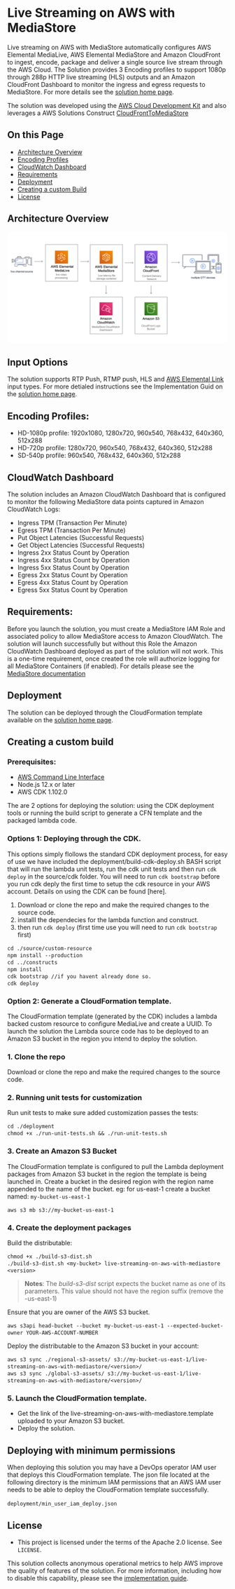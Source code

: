 # Live Streaming on AWS with MediaStore

Live streaming on AWS with MediaStore automatically configures AWS Elemental MediaLive, AWS Elemental MediaStore and Amazon CloudFront to ingest, encode, package and deliver a single source live stream through the AWS Cloud. The Solution provides 3 Encoding profiles to support 1080p through 288p HTTP live streaming (HLS) outputs and an Amazon CloudFront Dashboard to monitor the ingress and egress requests to MediaStore. For more details see the [solution home page](https://aws.amazon.com/solutions/live-streaming-on-aws/). 

The solution was developed using the [AWS Cloud Development Kit]() and also leverages a AWS Solutions Construct [CloudFrontToMediaStore](tbc)

## On this Page
- [Architecture Overview](#architecture-overview)
- [Encoding Profiles](#encoding-profiles)
- [CloudWatch Dashboard](#cloudwatch-dashboard)
- [Requirements](#requirements)
- [Deployment](#deployment)
- [Creating a custom Build](#creating-a-custom-build)
- [License](#license)

## Architecture Overview
![Architecture](architecture.png)

## Input Options
The solution supports RTP Push, RTMP push, HLS and [AWS Elemental Link](https://aws.amazon.com/medialive/features/link/) input types. For more detialed instructions see the Implementation Guid on the [solution home page](https://aws.amazon.com/solutions/live-streaming-on-aws/). 

## Encoding Profiles:

* HD-1080p profile: 1920x1080, 1280x720, 960x540, 768x432, 640x360, 512x288
* HD-720p profile: 1280x720, 960x540, 768x432, 640x360, 512x288
* SD-540p profile:  960x540, 768x432, 640x360, 512x288

## CloudWatch Dashboard
The solution includes an Amazon CloudWatch Dashboard that is configured to monitor the following MediaStore data points captured in Amazon CloudWatch Logs:

* Ingress TPM (Transaction Per Minute)
* Egress TPM (Transaction Per Minute)
* Put Object Latencies (Successful Requests)
* Get Object Latencies (Successful Requests)
* Ingress 2xx Status Count by Operation
* Ingress 4xx Status Count by Operation
* Ingress 5xx Status Count by Operation
* Egress 2xx Status Count by Operation
* Egress 4xx Status Count by Operation
* Egress 5xx Status Count by Operation



## Requirements:
Before you launch the solution, you must create a MediaStore IAM Role and associated policy to allow MediaStore access to Amazon CloudWatch. The solution will launch successfully but without this Role the Amazon CloudWatch Dashboard deployed as part of the solution will not work. This is a one-time requirement, once created the role will authorize logging for all MediaStore Containers (if enabled). For details please see the [MediaStore documentation](https://docs.aws.amazon.com/mediastore/latest/ug/incident-response.html)

## Deployment
The solution can be deployed through the CloudFormation template available on the [solution home page](https://aws.amazon.com/solutions/live-streaming-on-aws/).

## Creating a custom build

### Prerequisites:
* [AWS Command Line Interface](https://aws.amazon.com/cli/)
* Node.js 12.x or later
* AWS CDK 1.102.0

The are 2 options for deploying the solution: using the CDK deployment tools or running the build script to generate a CFN template and the packaged lambda code.

### Options 1: Deploying through the CDK.
This options simply flollows the standard CDK deployment process, for easy of use we have included the deployment/build-cdk-deploy.sh BASH script that will run the lambda unit tests, run the cdk unit tests and then run `cdk deploy` in the source/cdk folder. You will need to run `cdk bootstrap` before you run cdk deply the first time to setup the cdk resource in your AWS account. Details on using the CDK can be found [here].

1. Download or clone the repo and make the required changes to the source code.
2. installl the dependecies for the lambda function and construct.
3. then run `cdk deploy` (first time use you will need to run `cdk bootstrap` first)

```
cd ./source/custom-resource
npm install --production
cd ../constructs
npm install 
cdk bootstrap //if you havent already done so.
cdk deploy
```

### Option 2: Generate a CloudFormation template.
The CloudFormation template (generated by the CDK) includes a lambda backed custom resource to configure MediaLive and create a UUID. To launch the solution the Lambda source code has to be deployed to an Amazon S3 bucket in the region you intend to deploy the solution. 

### 1. Clone the repo
Download or clone the repo and make the required changes to the source code.

### 2. Running unit tests for customization
Run unit tests to make sure added customization passes the tests:
```
cd ./deployment
chmod +x ./run-unit-tests.sh && ./run-unit-tests.sh
```

### 3. Create an Amazon S3 Bucket
The CloudFormation template is configured to pull the Lambda deployment packages from Amazon S3 bucket in the region the template is being launched in. Create a bucket in the desired region with the region name appended to the name of the bucket. eg: for us-east-1 create a bucket named: `my-bucket-us-east-1`
```
aws s3 mb s3://my-bucket-us-east-1
```

### 4. Create the deployment packages
Build the distributable:
```
chmod +x ./build-s3-dist.sh
./build-s3-dist.sh <my-bucket> live-streaming-on-aws-with-mediastore <version>
```

> **Notes**: The _build-s3-dist_ script expects the bucket name as one of its parameters. This value should not have the region suffix (remove the -us-east-1)

Ensure that you are owner of the AWS S3 bucket. 
```
aws s3api head-bucket --bucket my-bucket-us-east-1 --expected-bucket-owner YOUR-AWS-ACCOUNT-NUMBER
```

Deploy the distributable to the Amazon S3 bucket in your account:
```
aws s3 sync ./regional-s3-assets/ s3://my-bucket-us-east-1/live-streaming-on-aws-with-mediastore/<version>/ 
aws s3 sync ./global-s3-assets/ s3://my-bucket-us-east-1/live-streaming-on-aws-with-mediastore/<version>/ 
```

### 5. Launch the CloudFormation template.
* Get the link of the live-streaming-on-aws-with-mediastore.template uploaded to your Amazon S3 bucket.
* Deploy the solution.


## Deploying with minimum permissions

When deploying this solution you may have a DevOps operator IAM user that deploys this CloudFormation template. The json file located at the following directory is the minimum IAM permissions that an AWS IAM user needs to be able to deploy the CloudFormation template successfully. 

`deployment/min_user_iam_deploy.json`

## License

* This project is licensed under the terms of the Apache 2.0 license. See `LICENSE`.


This solution collects anonymous operational metrics to help AWS improve the
quality of features of the solution. For more information, including how to disable
this capability, please see the [implementation guide](_https://docs.aws.amazon.com/solutions/latest/live-streaming-on-aws-with-mediastore/collection-of-operational-metrics.html_). 